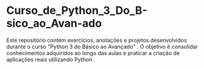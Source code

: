 # Curso_de_Python_3_Do_B-sico_ao_Avan-ado
Este repositório contém exercícios, anotações e projetos desenvolvidos durante o curso "Python 3 do Básico ao Avançado" . O objetivo é consolidar conhecimentos adquiridos ao longo das aulas e praticar a criação de aplicações reais utilizando Python .
